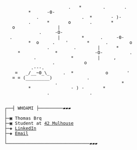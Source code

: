 <pre>
                        .   *        .       .
         *      -0-
            .                .  *       - )-
         .      *       o       .       *
   o                |
             .     -O-
  .                 |        *      .     -0-
         *  o     .    '       *      .        o
                .         .        |      *
     *             *              -O-          .
           .             *         |     ,
                  .           o
          .---.
    =   _/__~0_\_     .  *            o       '
   = = (_________)             .
                   .                        *
         *               - ) -       *
                .               .


┌──┤ WHOAMI ├─────────▰▰▰
│
├─▣ Thomas Brq
├─▣ Student at <a href="https://www.42mulhouse.fr/en/">42 Mulhouse</a>
├─◈ <a href="https://linkedin.com/in/thomas-braquemart">LinkedIn</a>
├─◈ <a href = "mailto:tbraquem@student.42mulhouse.fr">Email</a>
│
└───────────────────────────────▰▰▰

</pre>
